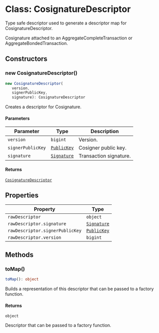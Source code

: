# Class: CosignatureDescriptor

Type safe descriptor used to generate a descriptor map for CosignatureDescriptor.

Cosignature attached to an AggregateCompleteTransaction or AggregateBondedTransaction.

## Constructors

### new CosignatureDescriptor()

```ts
new CosignatureDescriptor(
   version, 
   signerPublicKey, 
   signature): CosignatureDescriptor
```

Creates a descriptor for Cosignature.

#### Parameters

| Parameter | Type | Description |
| ------ | ------ | ------ |
| `version` | `bigint` | Version. |
| `signerPublicKey` | [`PublicKey`](../../../../core/classes/PublicKey.md) | Cosigner public key. |
| `signature` | [`Signature`](../../models/classes/Signature.md) | Transaction signature. |

#### Returns

[`CosignatureDescriptor`](CosignatureDescriptor.md)

## Properties

| Property | Type |
| ------ | ------ |
| <a id="rawdescriptor"></a> `rawDescriptor` | `object` |
| `rawDescriptor.signature` | [`Signature`](../../models/classes/Signature.md) |
| `rawDescriptor.signerPublicKey` | [`PublicKey`](../../../../core/classes/PublicKey.md) |
| `rawDescriptor.version` | `bigint` |

## Methods

### toMap()

```ts
toMap(): object
```

Builds a representation of this descriptor that can be passed to a factory function.

#### Returns

`object`

Descriptor that can be passed to a factory function.
